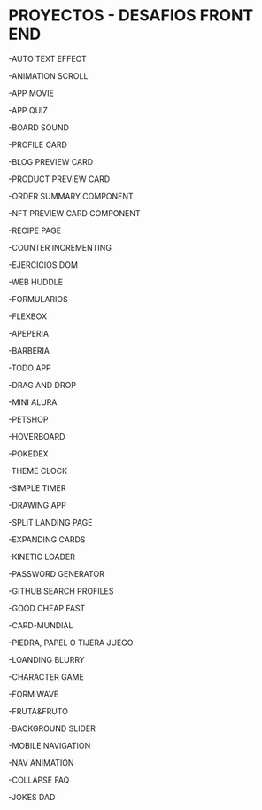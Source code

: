 # PROYECTOS - DESAFIOS FRONT END 

-AUTO TEXT EFFECT

-ANIMATION SCROLL

-APP MOVIE

-APP QUIZ

-BOARD SOUND

-PROFILE CARD

-BLOG PREVIEW CARD

-PRODUCT PREVIEW CARD

-ORDER SUMMARY COMPONENT

-NFT PREVIEW CARD COMPONENT

-RECIPE PAGE

-COUNTER INCREMENTING

-EJERCICIOS DOM

-WEB HUDDLE

-FORMULARIOS

-FLEXBOX

-APEPERIA

-BARBERIA

-TODO APP

-DRAG AND DROP

-MINI ALURA

-PETSHOP

-HOVERBOARD

-POKEDEX

-THEME CLOCK

-SIMPLE TIMER

-DRAWING APP

-SPLIT LANDING PAGE

-EXPANDING CARDS

-KINETIC LOADER

-PASSWORD GENERATOR

-GITHUB SEARCH PROFILES

-GOOD CHEAP FAST

-CARD-MUNDIAL

-PIEDRA, PAPEL O TIJERA JUEGO

-LOANDING BLURRY

-CHARACTER GAME

-FORM WAVE

-FRUTA&FRUTO

-BACKGROUND SLIDER

-MOBILE NAVIGATION

-NAV ANIMATION

-COLLAPSE FAQ

-JOKES DAD


